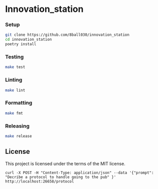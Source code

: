 # Innovation_station

### Setup
```bash
git clone https://github.com/8ball030/innovation_station
cd innovation_station
poetry install
```

### Testing
```bash
make test
```

### Linting
```bash
make lint
```

### Formatting
```bash
make fmt
```

### Releasing
```bash
make release
```

## License
This project is licensed under the terms of the MIT license.

```
curl -X POST -H "Content-Type: application/json" --data '{"prompt": "Decribe a protocol to handle going to the pub" }' http://localhost:26658/protocol

```
